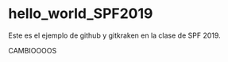 # hello_world_SPF2019
Este es el ejemplo de github y gitkraken en la clase de SPF 2019.

CAMBIOOOOS
